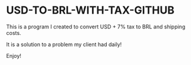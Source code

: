 # USD-TO-BRL-WITH-TAX-GITHUB
This is a program I created to convert USD + 7% tax to BRL and shipping costs.

It is a solution to a problem my client had daily!

Enjoy!
